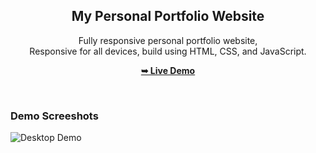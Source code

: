 <div align="center">
  


  <h2 align="center">My Personal Portfolio Website</h2>

  Fully responsive personal portfolio website, <br />Responsive for all devices, build using HTML, CSS, and JavaScript.

  <a href="https://4106677.github.io/personal-portfolio/"><strong>➥ Live Demo</strong></a>

</div>

<br />

### Demo Screeshots

![Desktop Demo](./src/assets/desktop.jpg "Desktop Demo")

